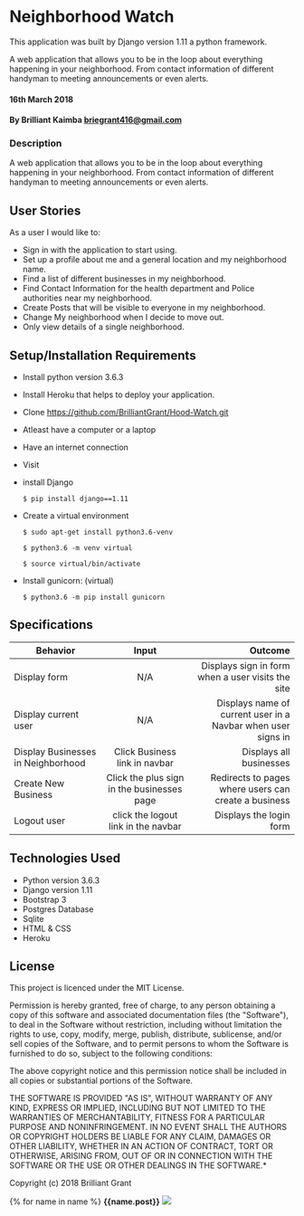 # Neighborhood Watch

This application was built by Django version 1.11 a python framework.

A web application that allows you to be in the loop about everything happening in your neighborhood. From contact information of different handyman to meeting announcements or even alerts.

#### 16th March 2018

#### By Brilliant Kaimba briegrant416@gmail.com

### Description

A web application that allows you to be in the loop about everything happening in your neighborhood. From contact information of different handyman to meeting announcements or even alerts.


## User Stories

As a user I would like to:

* Sign in with the application to start using.
* Set up a profile about me and a general location and my neighborhood name.
* Find a list of different businesses in my neighborhood.
* Find Contact Information for the health department and Police authorities near my neighborhood.
* Create Posts that will be visible to everyone in my neighborhood.
* Change My neighborhood when I decide to move out.
* Only view details of a single neighborhood.


## Setup/Installation Requirements

* Install python version 3.6.3
* Install Heroku that helps to deploy your application.
* Clone https://github.com/BrilliantGrant/Hood-Watch.git
* Atleast have a computer or a laptop
* Have an internet connection
* Visit 

* install Django

   ```$ pip install django==1.11```

* Create a virtual environment

   `$ sudo apt-get install python3.6-venv`

   ```$ python3.6 -m venv virtual```

   ```$ source virtual/bin/activate```

* Install gunicorn: (virtual)

   ```$ python3.6 -m pip install gunicorn```


## Specifications

| Behavior        | Input           | Outcome  |
| ------------- |:-------------:| -----:|
|Display form | N/A | Displays sign in form when a user visits the site | 
|Display current user | N/A | Displays name of current user in a Navbar when user signs in |
|Display Businesses in Neighborhood | Click Business link in navbar | Displays all businesses |
|Create New Business | Click the plus sign in the businesses page | Redirects to pages where users can create a business |
|Logout user | click the logout link in the navbar | Displays the login form |


## Technologies Used

  * Python version 3.6.3
  * Django version 1.11
  * Bootstrap 3
  * Postgres Database
  * Sqlite
  * HTML & CSS 
  * Heroku

## License

This project is licenced under the MIT License.

Permission is hereby granted, free of charge, to any person obtaining a copy of this software and associated documentation files (the "Software"), to deal in the Software without restriction, including without limitation the rights to use, copy, modify, merge, publish, distribute, sublicense, and/or sell copies of the Software, and to permit persons to whom the Software is furnished to do so, subject to the following conditions:

The above copyright notice and this permission notice shall be included in all copies or substantial portions of the Software.

THE SOFTWARE IS PROVIDED "AS IS", WITHOUT WARRANTY OF ANY KIND, EXPRESS OR IMPLIED, INCLUDING BUT NOT LIMITED TO THE WARRANTIES OF MERCHANTABILITY, FITNESS FOR A PARTICULAR PURPOSE AND NONINFRINGEMENT. IN NO EVENT SHALL THE AUTHORS OR COPYRIGHT HOLDERS BE LIABLE FOR ANY CLAIM, DAMAGES OR OTHER LIABILITY, WHETHER IN AN ACTION OF CONTRACT, TORT OR OTHERWISE, ARISING FROM, OUT OF OR IN CONNECTION WITH THE SOFTWARE OR THE USE OR OTHER DEALINGS IN THE SOFTWARE.*

Copyright (c) 2018 Brilliant Grant



















<div class="container">
{% for name in name %}
  <strong>{{name.post}}</strong>
  <img src="{{name.image.url}}">